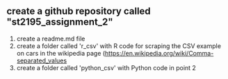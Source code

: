 ## create a github repository called "st2195_assignment_2"

1.  create a readme.md file
2.  create a folder called 'r_csv' with R code for scraping the CSV example on cars in the wikipedia page (<https://en.wikipedia.org/wiki/Comma-separated_values>
3.  create a folder called 'python_csv' with Python code in point 2
